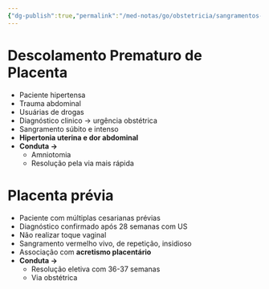 ```yaml
---
{"dg-publish":true,"permalink":"/med-notas/go/obstetricia/sangramentos-de-segunda-metade/sangramentos-de-segunda-metade/"}
---
```


# Descolamento Prematuro de Placenta
- Paciente hipertensa
- Trauma abdominal
- Usuárias de drogas
- Diagnóstico clinico -> urgência obstétrica
- Sangramento súbito e intenso
- **Hipertonia uterina e dor abdominal**
- **Conduta ->**
	- Amniotomia
	- Resolução pela via mais rápida

# Placenta prévia
- Paciente com múltiplas cesarianas prévias
- Diagnóstico confirmado após 28 semanas com US
- Não realizar toque vaginal
- Sangramento vermelho vivo, de repetição, insidioso
- Associação com **acretismo placentário**
- **Conduta ->**
	- Resolução eletiva com 36-37 semanas
	- Via obstétrica
